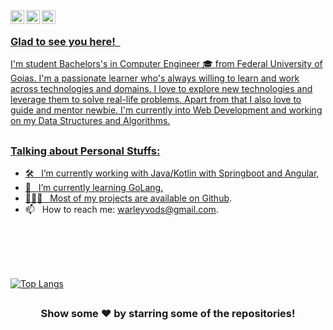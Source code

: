 <a href="WarLeey#0457">
  <img align="left" alt="Warley Discord" width="22px" src="https://raw.githubusercontent.com/peterthehan/peterthehan/master/assets/discord.svg" />
</a>
<a href="https://twitter.com/warleyvods">
  <img align="left" alt="Warley Twitter" width="22px" src="https://raw.githubusercontent.com/peterthehan/peterthehan/master/assets/twitter.svg" />
</a>
<a href="https://www.linkedin.com/in/warley-vinicius/">
  <img align="left" alt="Warley LinkedIn" width="22px" src="https://raw.githubusercontent.com/peterthehan/peterthehan/master/assets/linkedin.svg" />

<br/>

### Glad to see you here! &nbsp;

I'm student Bachelors's in Computer Engineer 🎓 from Federal University of Goias. I'm a passionate learner who's always willing to learn and work across technologies and domains. I love to explore new technologies and leverage them to solve real-life problems. Apart from that I also love to guide and mentor newbie. I'm currently into Web Development and working on my Data Structures and Algorithms.

##

### Talking about Personal Stuffs:
- 🛠 &nbsp; I’m currently working with Java/Kotlin with Springboot and Angular, <br />
- 🚀 &nbsp; I’m currently learning GoLang.
- 👨🏻‍💻 &nbsp; Most of my projects are available on [Github](https://github.com/warleyvods).
- 📫 &nbsp; How to reach me: warleyvods@gmail.com.

<br/>
<br>
<br>
<br>


[![Top Langs](https://github-readme-stats.vercel.app/api/top-langs/?username=warleyvods&hide=javascript,html)](https://github.com/anuraghazra/github-readme-stats)

##

<div align="center">

### Show some ❤️ by starring some of the repositories!

</div>

